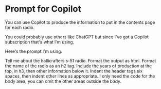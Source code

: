 # Prompt for Copilot

You can use Copilot to produce the information to put in the contents page for each radio.

You could probably use others like ChatGPT but since I've got a Copilot subscription that's what I'm using.

Here's the prompt I'm using:

Tell me about the hallicrafters s-51 radio. Format the output as html. Format the name of the radio as an h2 tag. Include the years of production at the top, in h3, then other information below it. Indent the header tags six spaces, then indent other lines as appropriate. I only need the code for the body area, you can omit the other areas outside the body.
